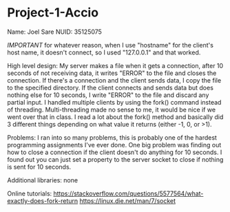 # Project-1-Accio
Name: Joel Sare
NUID: 35125075

*IMPORTANT* for whatever reason, when I use "hostname" for the client's host name, it doesn't connect, so I used "127.0.0.1" and that worked.

High level design:
My server makes a file when it gets a connection, after 10 seconds of not receiving data, it writes "ERROR" to the file and closes the connection. If there's a connection and the client sends data, I copy the file to the specified directory. If the client connects and sends data but does nothing else for 10 seconds, I write "ERROR" to the file and discard any partial input. I handled multiple clients by using the fork() command instead of threading. Multi-threading made no sense to me, it would be nice if we went over that in class. I read a lot about the fork() method and basically did 3 different things depending on what value it returns (either -1, 0, or >1).

Problems:
I ran into so many problems, this is probably one of the hardest programming assignments I've ever done. One big problem was finding out how to close a connection if the client doesn't do anything for 10 seconds. I found out you can just set a property to the server socket to close if nothing is sent for 10 seconds. 

Additional libraries:
none

Online tutorials:
https://stackoverflow.com/questions/5577564/what-exactly-does-fork-return
https://linux.die.net/man/7/socket
